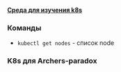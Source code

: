 
[**Среда для изучения k8s**](https://training.play-with-kubernetes.com/kubernetes-workshop/)
### Команды
- `kubectl get nodes` - список node

### K8s для Archers-paradox
